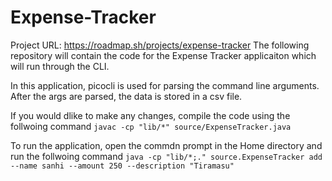# Expense-Tracker
Project URL: https://roadmap.sh/projects/expense-tracker
The following repository will contain the code for the Expense Tracker applicaiton which will run through the CLI.

In this application, picocli is used for parsing the command line arguments. After the args are parsed, the data is stored in a csv file.

If you would dlike to make any changes, compile the code using the follwoing command
```javac -cp "lib/*" source/ExpenseTracker.java```

To run the application, open the commdn prompt in the Home directory and run the follwoing command
```java -cp "lib/*;." source.ExpenseTracker add --name sanhi --amount 250 --description "Tiramasu"```